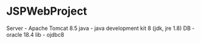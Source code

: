 # JSPWebProject

Server - Apache Tomcat 8.5 
java - java development kit 8 (jdk, jre 1.8)
DB - oracle 18.4
lib - ojdbc8 
